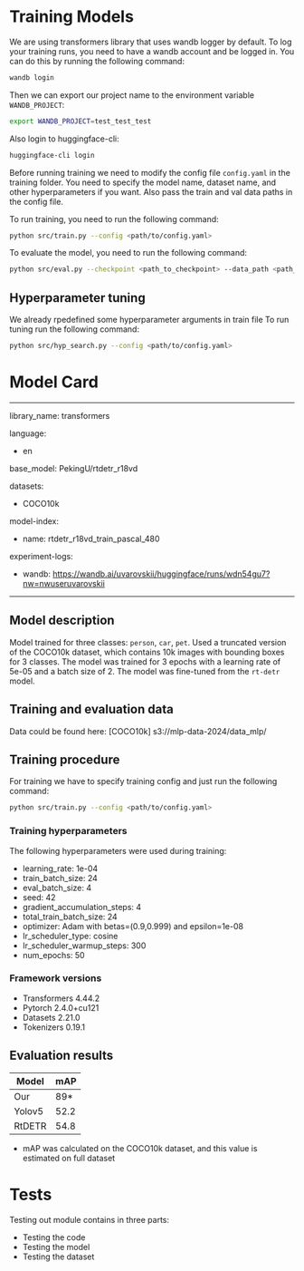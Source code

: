 
# Training Models

We are using transformers library that uses wandb logger by default. To log your training runs, you need to have a wandb account and be logged in. You can do this by running the following command:

```bash
wandb login
```
Then we can export our project name to the environment variable `WANDB_PROJECT`:

```bash
export WANDB_PROJECT=test_test_test
```

Also login to huggingface-cli:

```bash
huggingface-cli login
```

Before running training we need to modify the config file `config.yaml` in the training folder. You need to specify the model name, dataset name, and other hyperparameters if you want. Also pass the train and val data paths in the config file.

To run training, you need to run the following command:

```bash
python src/train.py --config <path/to/config.yaml>
```

To evaluate the model, you need to run the following command:

```bash
python src/eval.py --checkpoint <path_to_checkpoint> --data_path <path_to_data> --ann_path <path_to_ann>
```

## Hyperparameter tuning
We already rpedefined some hyperparameter arguments in train file
To run tuning run the following command:

```bash
python src/hyp_search.py --config <path/to/config.yaml>
```

# Model Card
---
library_name: transformers

language:
- en

base_model: PekingU/rtdetr_r18vd

datasets:
- COCO10k

model-index:
- name: rtdetr_r18vd_train_pascal_480

experiment-logs:
- wandb: https://wandb.ai/uvarovskii/huggingface/runs/wdn54gu7?nw=nwuseruvarovskii
---



## Model description

Model trained for three classes: `person`, `car`, `pet`. Used a truncated version of the COCO10k dataset, which contains 10k images with bounding boxes for 3 classes. The model was trained for 3 epochs with a learning rate of 5e-05 and a batch size of 2. The model was fine-tuned from the `rt-detr` model.


## Training and evaluation data

Data could be found here: [COCO10k] s3://mlp-data-2024/data_mlp/

## Training procedure

For training we have to specify training config and just run the following command:

```bash
python src/train.py --config <path/to/config.yaml>
```


### Training hyperparameters

The following hyperparameters were used during training:
- learning_rate: 1e-04
- train_batch_size: 24
- eval_batch_size: 4
- seed: 42
- gradient_accumulation_steps: 4
- total_train_batch_size: 24
- optimizer: Adam with betas=(0.9,0.999) and epsilon=1e-08
- lr_scheduler_type: cosine
- lr_scheduler_warmup_steps: 300
- num_epochs: 50

### Framework versions

- Transformers 4.44.2
- Pytorch 2.4.0+cu121
- Datasets 2.21.0
- Tokenizers 0.19.1

## Evaluation results
| Model    |mAP |
| -------- | ------- |
| Our  | 89*    |
| Yolov5 | 52.2     |
| RtDETR    | 54.8    |


* mAP was calculated on the COCO10k dataset, and this value is estimated on full dataset

# Tests
Testing out module contains in three parts:
- Testing the code
- Testing the model
- Testing the dataset